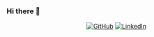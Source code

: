 ### Hi there 👋

<p align="center">
	<a href="https://github.com/lasnab"><img src="https://img.shields.io/github/followers/lasnab?label=View&style=social" alt="GitHub"></a>
	<a href="https://www.linkedin.com/in/bansalhrithik07/"><img src="https://img.shields.io/badge/LinkedIn--_.svg?style=social&logo=linkedin" alt="LinkedIn"></a>
</p>

<!--
**lasnab/lasnab** is a ✨ _special_ ✨ repository because its `README.md` (this file) appears on your GitHub profile.

Here are some ideas to get you started:

- 🔭 I’m currently working on ...
- 🌱 I’m currently learning ...
- 👯 I’m looking to collaborate on ...
- 🤔 I’m looking for help with ...
- 💬 Ask me about ...
- 📫 How to reach me: ...
- 😄 Pronouns: ...
- ⚡ Fun fact: ...
-->
